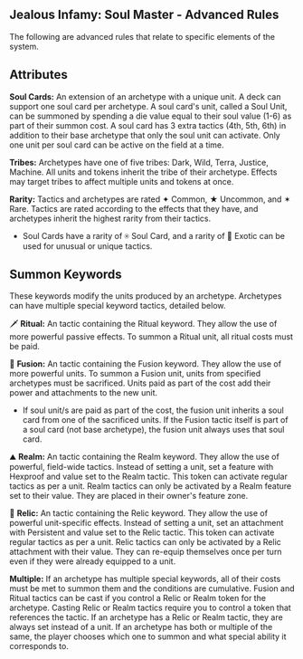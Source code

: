 ## Jealous Infamy: Soul Master - Advanced Rules

The following are advanced rules that relate to specific elements of the system.

## Attributes

**Soul Cards:** An extension of an archetype with a unique unit. A deck can support one soul card per archetype. A soul card's unit, called a Soul Unit, can be summoned by spending a die value equal to their soul value (1-6) as part of their summon cost. A soul card has 3 extra tactics (4th, 5th, 6th) in addition to their base archetype that only the soul unit can activate. Only one unit per soul card can be active on the field at a time.

**Tribes:** Archetypes have one of five tribes: Dark, Wild, Terra, Justice, Machine. All units and tokens inherit the tribe of their archetype. Effects may target tribes to affect multiple units and tokens at once.

**Rarity:** Tactics and archetypes are rated ✦ Common, ★ Uncommon, and ✶ Rare. Tactics are rated according to the effects that they have, and archetypes inherit the highest rarity from their tactics.

- Soul Cards have a rarity of ⍟ Soul Card, and a rarity of 🌙 Exotic can be used for unusual or unique tactics.

## Summon Keywords

These keywords modify the units produced by an archetype. Archetypes can have multiple special keyword tactics, detailed below.

🗡️
**Ritual:** An tactic containing the Ritual keyword. They allow the use of more powerful passive effects. To summon a Ritual unit, all ritual costs must be paid.

🧬
**Fusion:** An tactic containing the Fusion keyword. They allow the use of more powerful units. To summon a Fusion unit, units from specified archetypes must be sacrificed. Units paid as part of the cost add their power and attachments to the new unit.

- If soul unit/s are paid as part of the cost, the fusion unit inherits a soul card from one of the sacrificed units. If the Fusion tactic itself is part of a soul card (not base archetype), the fusion unit always uses that soul card.

⛰️
**Realm:** An tactic containing the Realm keyword. They allow the use of powerful, field-wide tactics. Instead of setting a unit, set a feature with Hexproof and value set to the Realm tactic. This token can activate regular tactics as per a unit. Realm tactics can only be activated by a Realm feature set to their value. They are placed in their owner's feature zone.

💍
**Relic:** An tactic containing the Relic keyword. They allow the use of powerful unit-specific effects. Instead of setting a unit, set an attachment with Persistent and value set to the Relic tactic. This token can activate regular tactics as per a unit. Relic tactics can only be activated by a Relic attachment with their value. They can re-equip themselves once per turn even if they were already equipped to a unit.

**Multiple:** If an archetype has multiple special keywords, all of their costs must be met to summon them and the conditions are cumulative. Fusion and Ritual tactics can be cast if you control a Relic or Realm token for the archetype. Casting Relic or Realm tactics require you to control a token that references the tactic. If an archetype has a Relic or Realm tactic, they are always set instead of a unit. If an archetype has both or multiple of the same, the player chooses which one to summon and what special ability it corresponds to.
